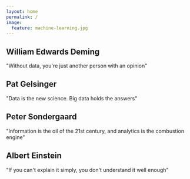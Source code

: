 ```yaml
---
layout: home
permalink: /
image:
  feature: machine-learning.jpg
---
```


<div class="tiles">

<div class="tile">
  <h2 class="post-title">William Edwards Deming</h2>
  <p class="post-excerpt">"Without data, you're just another person with an opinion"</p>
</div><!-- /.tile -->

<div class="tile">
  <h2 class="post-title">Pat Gelsinger</h2>
  <p class="post-excerpt">"Data is the new science. Big data holds the answers"</p>
</div><!-- /.tile -->

<div class="tile">
  <h2 class="post-title">Peter Sondergaard</h2>
  <p class="post-excerpt">"Information is the oil of the 21st century, and analytics is the combustion engine"</p>
</div><!-- /.tile -->

<div class="tile">
  <h2 class="post-title">Albert Einstein</h2>
  <p class="post-excerpt">"If you can't explain it simply, you don't understand it well enough"</p>
</div><!-- /.tile -->

</div><!-- /.tiles -->








